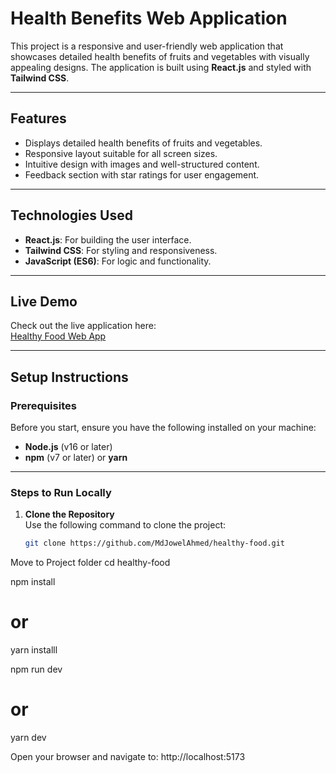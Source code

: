# Health Benefits Web Application

This project is a responsive and user-friendly web application that showcases detailed health benefits of fruits and vegetables with visually appealing designs. The application is built using **React.js** and styled with **Tailwind CSS**.

---

## **Features**
- Displays detailed health benefits of fruits and vegetables.
- Responsive layout suitable for all screen sizes.
- Intuitive design with images and well-structured content.
- Feedback section with star ratings for user engagement.

---

## **Technologies Used**
- **React.js**: For building the user interface.
- **Tailwind CSS**: For styling and responsiveness.
- **JavaScript (ES6)**: For logic and functionality.

---

## **Live Demo**
Check out the live application here:  
[Healthy Food Web App](https://healthy-food-five-alpha.vercel.app/)

---

## **Setup Instructions**

### **Prerequisites**
Before you start, ensure you have the following installed on your machine:
- **Node.js** (v16 or later)
- **npm** (v7 or later) or **yarn**

---

### **Steps to Run Locally**

1. **Clone the Repository**  
   Use the following command to clone the project:
   ```bash
   git clone https://github.com/MdJowelAhmed/healthy-food.git

Move to Project folder 
cd healthy-food

npm install
# or
yarn installl

npm run dev
# or
yarn dev

Open your browser and navigate to: http://localhost:5173
